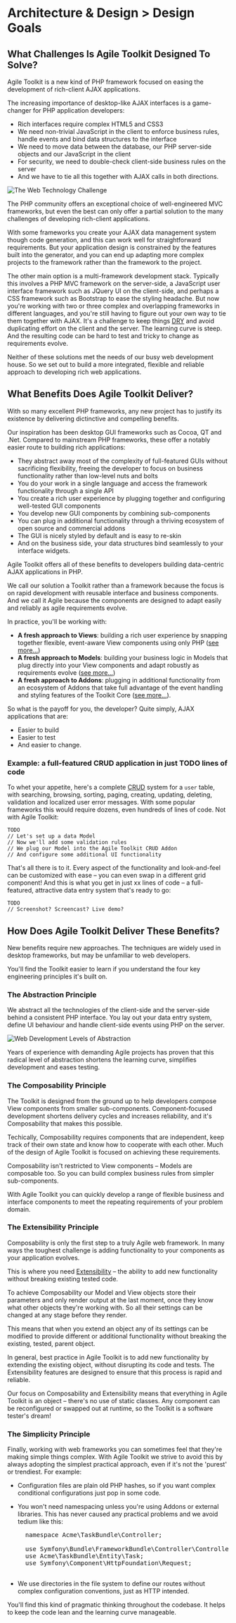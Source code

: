# Architecture & Design > Design Goals

## What Challenges Is Agile Toolkit Designed To Solve?

Agile Toolkit is a new kind of PHP framework focused on easing the development of rich-client AJAX applications. 

The increasing importance of desktop-like AJAX interfaces is a game-changer for PHP application developers:

* Rich interfaces require complex HTML5 and CSS3
* We need non-trivial JavaScript in the client to enforce business rules, handle events and bind data structures to the interface
* We need to move data between the database, our PHP server-side objects and our JavaScript in the client
* For security, we need to double-check client-side business rules on the server
* And we have to tie all this together with AJAX calls in both directions.

![The Web Technology Challenge](/dia-web-technologies.png)

The PHP community offers an exceptional choice of well-engineered MVC frameworks, but even the best can only offer a partial solution to the many challenges of developing rich-client applications.

With some frameworks you create your AJAX data management system though code generation, and this can work well for straightforward requirements. But your application design is constrained by the features built into the generator, and you can end up adapting more complex projects to the framework rather than the framework to the project.

The other main option is a multi-framework development stack. Typically this involves a PHP MVC framework on the server-side, a JavaScript user interface framework such as JQuery UI on the client-side, and perhaps a CSS framework such as Bootstrap to ease the styling headache. But now you're working with two or three complex and overlapping frameworks in different languages, and you're still having to figure out your own way to tie them together with AJAX. It's a challenge to keep things [DRY](http://en.wikipedia.org/wiki/Don't_repeat_yourself) and avoid duplicating effort on the client and the server. The learning curve is steep. And the resulting code can be hard to test and tricky to change as requirements evolve. 

Neither of these solutions met the needs of our busy web development house. So we set out to build a more integrated, flexible and reliable approach to developing rich web applications.

## What Benefits Does Agile Toolkit Deliver?

With so many excellent PHP frameworks, any new project has to justify its existence by delivering dictinctive and compelling benefits.

Our inspiration has been desktop GUI frameworks such as Cocoa, QT and .Net. Compared to mainstream PHP frameworks, these offer a notably easier route to building rich applications:

* They abstract away most of the complexity of full-featured GUIs without sacrificing flexibility, freeing the developer to focus on business functionality rather than low-level nuts and bolts
* You do your work in a single language and access the framework functionality through a single API
* You create a rich user experience by plugging together and configuring well-tested GUI components
* You develop new GUI components by combining sub-components
* You can plug in additional functionality through a thriving ecosystem of open source and commercial addons
* The GUI is nicely styled by default and is easy to re-skin
* And on the business side, your data structures bind seamlessly to your interface widgets.

Agile Toolkit offers all of these benefits to developers building data-centric AJAX applications in PHP. 

We call our solution a Toolkit rather than a framework because the focus is on rapid development with reusable interface and business components. And we call it Agile because the components are designed to adapt easily and reliably as agile requirements evolve.

In practice, you'll be working with:

* **A fresh approach to Views**: building a rich user experience by snapping together flexible, event-aware View components using only PHP ([see more...](/TODO)) 
* **A fresh approach to Models**: building your business logic in Models that plug directly into your View components and adapt robustly as requirements evolve ([see more...](/TODO)) 
* **A fresh approach to Addons**: plugging in additional functionality from an ecosystem of Addons that take full advantage of the event handling and styling features of the Toolkit Core ([see more...](/TODO)).

So what is the payoff for you, the developer? Quite simply, AJAX applications that are:

* Easier to build
* Easier to test
* And easier to change.

### Example: a full-featured CRUD application in just TODO lines of code

To whet your appetite, here's a complete [CRUD](http://en.wikipedia.org/wiki/Create,_read,_update_and_delete) system for a `user` table, with searching, browsing, sorting, paging, creating, updating, deleting, validation and localized user error messages. With some popular frameworks this would require dozens, even hundreds of lines of code. Not with Agile Toolkit:

<?-- Would it be better to show them a relational example with master-detail? Even more impressive? ?>

    TODO
    // Let's set up a data Model
    // Now we'll add some validation rules
    // We plug our Model into the Agile Toolkit CRUD Addon
    // And configure some additional UI functionality

That's all there is to it. Every aspect of the functionality and look-and-feel can be customized with ease &ndash; you can even swap in a different grid component! And this is what you get in just xx lines of code &ndash; a full-featured, attractive data entry system that's ready to go:

    TODO
    // Screenshot? Screencast? Live demo?

## How Does Agile Toolkit Deliver These Benefits?

New benefits require new approaches. The techniques are widely used in desktop frameworks, but may be unfamiliar to web developers.

You'll find the Toolkit easier to learn if you understand the four key engineering principles it's built on.

### The Abstraction Principle

We abstract all the technologies of the client-side and the server-side behind a consistent PHP interface. You lay out your data entry system, define UI behaviour and handle client-side events using PHP on the server.

![Web Development Levels of Abstraction](dia-levels-of-abstraction.png)

Years of experience with demanding Agile projects has proven that this radical level of abstraction shortens the learning curve, simplifies development and eases testing.

### The Composability Principle

The Toolkit is designed from the ground up to help developers compose View components from smaller sub-components. Component-focused development shortens delivery cycles and increases reliability, and it's Composability that makes this possible.

Techically, Composability requires components that are independent, keep track of their own state and know how to cooperate with each other. Much of the design of Agile Toolkit is focused on achieving these requirements.

Composability isn't restricted to View components &ndash; Models are composable too. So you can build complex business rules from simpler sub-components.

With Agile Toolkit you can quickly develop a range of flexible business and interface components to meet the repeating requirements of your problem domain.

### The Extensibility Principle

Composability is only the first step to a truly Agile web framework. In many ways the toughest challenge is adding functionality to your components as your application evolves.

This is where you need [Extensibility](http://en.wikipedia.org/wiki/Extensibility) &ndash; the ability to add new functionality without breaking existing tested code.

To achieve Composability our Model and View objects store their parameters and only render output at the last moment, once they know what other objects they're working with. So all their settings can be changed at any stage before they render. 

This means that when you extend an object any of its settings can be modified to provide different or additional functionality without breaking the existing, tested, parent object.

In general, best practice in Agile Toolkit is to add new functionality by extending the existing object, without disrupting its code and tests. The Extensibility features are designed to ensure that this process is rapid and reliable.

Our focus on Composability and Extensibility means that everything in Agile Toolkit is an object &ndash; there's no use of static classes. Any component can be reconfigured or swapped out at runtime, so the Toolkit is a software tester's dream! 

### The Simplicity Principle

Finally, working with web frameworks you can sometimes feel that they're making simple things complex. With Agile Toolkit we strive to avoid this by always adopting the simplest practical approach, even if it's not the 'purest' or trendiest. For example:

* Configuration files are plain old PHP hashes, so if you want complex conditional configurations just pop in some code.
* You won't need namespacing unless you're using Addons or external libraries. This has never caused any practical problems and we avoid tedium like this:

    <pre>
    namespace Acme\TaskBundle\Controller;

    use Symfony\Bundle\FrameworkBundle\Controller\Controller;
    use Acme\TaskBundle\Entity\Task;
    use Symfony\Component\HttpFoundation\Request;
    </pre>

* We use directories in the file system to define our routes without complex configuration conventions, just as HTTP intended.

You'll find this kind of pragmatic thinking throughout the codebase. It helps to keep the code lean and the learning curve manageable.
